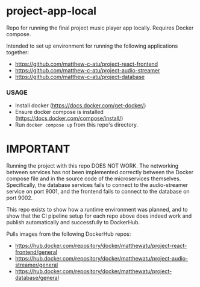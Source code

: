 # project-app-local
Repo for running the final project music player app locally. Requires Docker compose.

Intended to set up environment for running the following applications together:
- https://github.com/matthew-c-atu/project-react-frontend
- https://github.com/matthew-c-atu/project-audio-streamer
- https://github.com/matthew-c-atu/project-database

### USAGE
- Install docker (https://docs.docker.com/get-docker/)
- Ensure docker compose is installed (https://docs.docker.com/compose/install/)
- Run `docker compose up` from this repo's directory.
  
# IMPORTANT
Running the project with this repo DOES NOT WORK.
The networking between services has not been implemented correctly between the Docker compose file and in the source code of the microservices themselves.
Specifically, the database services fails to connect to the audio-streamer service on port 9001, and the frontend fails to connect to the database on port 9002.

This repo exists to show how a runtime environment was planned, and to show that the CI pipeline setup for each repo above does indeed work and publish automatically and successfully to DockerHub.

Pulls images from the following DockerHub repos:
- https://hub.docker.com/repository/docker/matthewatu/project-react-frontend/general
- https://hub.docker.com/repository/docker/matthewatu/project-audio-streamer/general
- https://hub.docker.com/repository/docker/matthewatu/project-database/general
